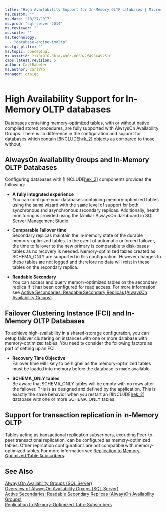 ```yaml
---
title: "High Availability Support for In-Memory OLTP databases | Microsoft Docs"
ms.custom: ""
ms.date: "10/27/2017"
ms.prod: "sql-server-2014"
ms.reviewer: ""
ms.suite: ""
ms.technology: 
  - "database-engine-imoltp"
ms.tgt_pltfrm: ""
ms.topic: conceptual
ms.assetid: 2113a916-3b1e-496c-8650-7f495e492510
caps.latest.revision: 5
author: CarlRabeler
ms.author: carlrab
manager: craigg
---
```

# High Availability Support for In-Memory OLTP databases
  Databases containing memory-optimized tables, with or without native compiled stored procedures, are fully supported with AlwaysOn Availability Groups.  There is no difference in the configuration and support for databases which contain [!INCLUDE[hek_2](../../includes/hek-2-md.md)] objects as compared to those without,  
  
## AlwaysOn Availability Groups and In-Memory OLTP Databases  
 Configuring databases with [!INCLUDE[hek_2](../../includes/hek-2-md.md)] components provides the following:  
  
-   **A fully integrated experience**   
    You can configure your databases containing memory-optimized tables using the same wizard with the same level of support for both synchronous and asynchronous secondary replicas. Additionally, health monitoring is provided using the familiar AlwaysOn dashboard in SQL Server Management Studio.  
  
-   **Comparable Failover time**   
    Secondary replicas maintain the in-memory state of the durable memory-optimized tables. In the event of automatic or forced failover, the time to failover to the new primary is comparable to disk-bases tables as no recovery is needed. Memory-optimized tables created as SCHEMA_ONLY are supported in this configuration. However changes to these tables are not logged and therefore no data will exist in these tables on the secondary replica.  
  
-   **Readable Secondary**   
    You can access and query memory-optimized tables on the secondary replica if it has been configured for read access. For more information see [Active Secondaries: Readable Secondary Replicas (AlwaysOn Availability Groups)](../../database-engine/availability-groups/windows/active-secondaries-readable-secondary-replicas-always-on-availability-groups.md).  
  
## Failover Clustering Instance (FCI) and In-Memory OLTP Databases  
 To achieve high-availability in a shared-storage configuration, you can setup failover clustering on instances with one or more database with memory-optimized tables. You need to consider the following factors as part of setting up an FCI.  
  
-   **Recovery Time Objective**   
    Failover time will likely to be higher as the memory-optimized tables must be loaded into memory before the database is made available.  
  
-   **SCHEMA_ONLY tables**   
    Be aware that SCHEMA_ONLY tables will be empty with no rows after the failover. This is as designed and defined by the application. This is exactly the same behavior when you restart an [!INCLUDE[hek_2](../../includes/hek-2-md.md)] database with one or more SCHEMA_ONLY tables.  
  
## Support for transaction replication in In-Memory OLTP  
 Tables acting as transactional replication subscribers, excluding Peer-to-peer transactional replication, can be configured as memory-optimized tables. Other replication configurations are not compatible with memory-optimized tables.  For more information see [Replication to Memory-Optimized Table Subscribers](../replication/replication-to-memory-optimized-table-subscribers.md).  
  
## See Also  
 [AlwaysOn Availability Groups (SQL Server)](../../database-engine/availability-groups/windows/always-on-availability-groups-sql-server.md)   
 [Overview of AlwaysOn Availability Groups &#40;SQL Server&#41;](../../database-engine/availability-groups/windows/overview-of-always-on-availability-groups-sql-server.md)   
 [Active Secondaries: Readable Secondary Replicas &#40;AlwaysOn Availability Groups&#41;](../../database-engine/availability-groups/windows/active-secondaries-readable-secondary-replicas-always-on-availability-groups.md)   
 [Replication to Memory-Optimized Table Subscribers](../replication/replication-to-memory-optimized-table-subscribers.md)  
  
  
